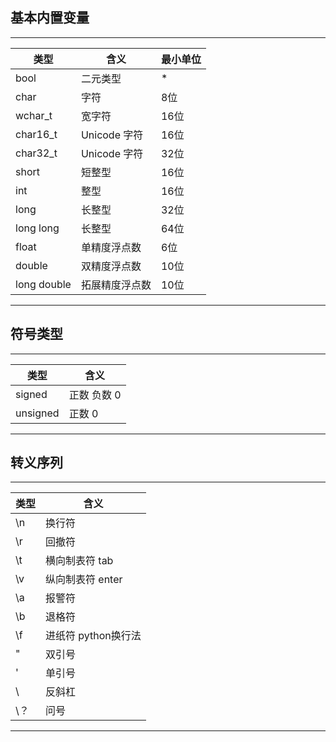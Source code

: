 ## 基本内置变量

---

| 类型        | 含义           | 最小单位 |
| ----------- | -------------- | -------- |
| bool        | 二元类型       | *        |
| char        | 字符           | 8位      |
| wchar_t     | 宽字符         | 16位     |
| char16_t    | Unicode 字符   | 16位     |
| char32_t    | Unicode 字符   | 32位     |
| short       | 短整型         | 16位     |
| int         | 整型           | 16位     |
| long        | 长整型         | 32位     |
| long long   | 长整型         | 64位     |
| float       | 单精度浮点数   | 6位      |
| double      | 双精度浮点数   | 10位     |
| long double | 拓展精度浮点数 | 10位     |

---

## 符号类型

---

| 类型     | 含义        |
| -------- | ----------- |
| signed   | 正数 负数 0 |
| unsigned | 正数 0      |

---

## 转义序列

---
| 类型 | 含义                |
| ---- | ------------------- |
| \n   | 换行符              |
| \r   | 回撤符              |
| \t   | 横向制表符 tab      |
| \v   | 纵向制表符 enter    |
| \a   | 报警符              |
| \b   | 退格符              |
| \f   | 进纸符 python换行法 |
| \"   | 双引号              |
| \'   | 单引号              |
| \\   | 反斜杠              |
| \？  | 问号                |


---